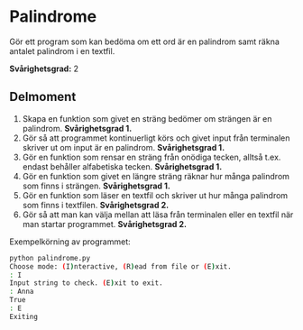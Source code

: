 # Palindrome
Gör ett program som kan bedöma om ett ord är en palindrom samt räkna antalet palindrom i en textfil.

**Svårighetsgrad:** 2

## Delmoment
1. Skapa en funktion som givet en sträng bedömer om strängen är en palindrom. **Svårighetsgrad 1.**
2. Gör så att programmet kontinuerligt körs och givet input från terminalen skriver ut om input är en palindrom. **Svårighetsgrad 1.**
3. Gör en funktion som rensar en sträng från onödiga tecken, alltså t.ex. endast behåller alfabetiska tecken. **Svårighetsgrad 1.**
4. Gör en funktion som givet en längre sträng räknar hur många palindrom som finns i strängen. **Svårighetsgrad 1.**
5. Gör en funktion som läser en textfil och skriver ut hur många palindrom som finns i textfilen. **Svårighetsgrad 2.**
6. Gör så att man kan välja mellan att läsa från terminalen eller en textfil när man startar programmet. **Svårighetsgrad 2.**

Exempelkörning av programmet: 
```bash
python palindrome.py
Choose mode: (I)nteractive, (R)ead from file or (E)xit.
: I
Input string to check. (E)xit to exit.
: Anna
True
: E
Exiting
```